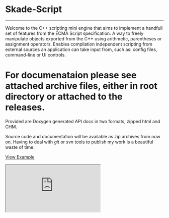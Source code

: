 # Skade-Script
----------------
Welcome to the C++ scripting mini engine that aims to implement a handfull set of features from the ECMA Script specification. A way to freely manipulate objects exported from the C++ using arithmetic, parentheses or assignment operators. Enables compilation independent scripting from external sources an application can take input from, such as: config files, command-line or UI controls.

# For documenataion please see attached archive files, either in root directory or attached to the releases.
Provided are Doxygen generated API docs in two formats, zipped html and CHM.

Source code and documentation will be available as zip archives from now on.
Having to deal with *git* or *svn* tools to publish my work is a beautiful waste of time.

<a href='./misc_example/example_01.cpp'>View Example</a>

<iframe src="https://github.com/ikk00/Skade-Script/tree/master/misc_example/example_01.cpp"></iframe>

